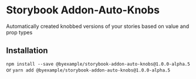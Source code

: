 # Storybook Addon-Auto-Knobs

Automatically created knobbed versions of your stories based on value and prop types

## Installation

`npm install --save @byexample/storybook-addon-auto-knobs@1.0.0-alpha.5`
or
`yarn add @byexample/storybook-addon-auto-knobs@1.0.0-alpha.5`

